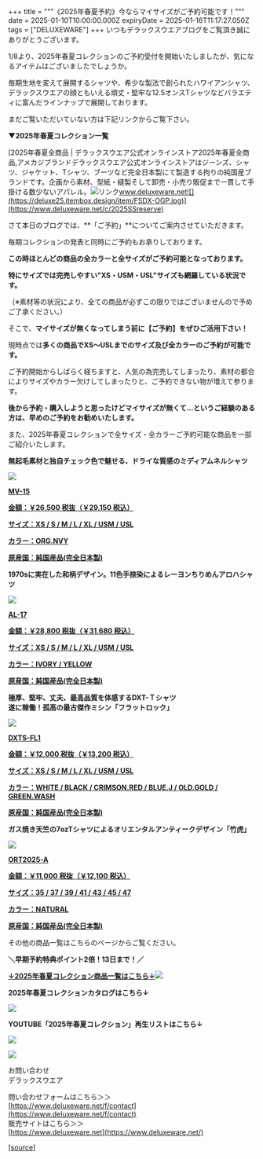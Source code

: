 +++
title = """《2025年春夏予約》今ならマイサイズがご予約可能です！"""
date = 2025-01-10T10:00:00.000Z
expiryDate = 2025-01-16T11:17:27.050Z
tags = ["DELUXEWARE"]
+++
いつもデラックスウエアブログをご覧頂き誠にありがとうございます。

1/8より、2025年春夏コレクションのご予約受付を開始いたしましたが、気になるアイテムはございましたでしょうか。

毎期生地を変えて展開するシャツや、希少な製法で創られたハワイアンシャツ、デラックスウエアの顔ともいえる頑丈・堅牢な12.5オンスTシャツなどバラエティに富んだラインナップで展開しております。

まだご覧いただいていない方は下記リンクからご覧下さい。

**▼2025年春夏コレクション一覧**

[2025年春夏全商品 | デラックスウエア公式オンラインストア2025年春夏全商品,アメカジブランドデラックスウエア公式オンラインストアはジーンズ、シャツ、ジャケット、Tシャツ、ブーツなど完全日本製にて製造する拘りの純国産ブランドです。企画から素材、型紙・縫製そして卸売・小売り販促まで一貫して手掛ける数少ないアパレル。![リンク](https://c.stat100.ameba.jp/ameblo/symbols/v3.20.0/svg/gray/editor_link.svg)www.deluxeware.net![](https://deluxe25.itembox.design/item/FSDX-OGP.jpg)](https://www.deluxeware.net/c/2025SSreserve)

さて本日のブログでは、**「ご予約」**についてご案内させていただきます。

毎期コレクションの発表と同時にご予約もお承りしております。

**この時ほとんどの商品の全カラーと全サイズがご予約可能となっております。**

**特にサイズでは完売しやすい"XS・USM・USL"サイズも網羅している状況です。**

（※素材等の状況により、全ての商品が必ずこの限りではございませんので予めご了承ください。）

そこで、**マイサイズが無くなってしまう前に【ご予約】をぜひご活用下さい！**

現時点では**多くの商品でXS～USLまでのサイズ及び全カラーのご予約が可能です。**

ご予約開始からしばらく経ちますと、人気の為完売してしまったり、素材の都合によりサイズやカラー欠けしてしまったりと、ご予約できない物が増えて参ります。

**後から予約・購入しようと思ったけどマイサイズが無くて…というご経験のある方は、早めのご予約をお勧めいたします。**

また、2025年春夏コレクションで全サイズ・全カラーご予約可能な商品を一部ご紹介いたします。

**無起毛素材と独自チェック色で魅せる、ドライな質感のミディアムネルシャツ**

[![](https://stat.ameba.jp/user_images/20250109/15/deluxeware/55/15/j/o0800080015531270135.jpg)](https://www.deluxeware.net/c/deluxeware/MV-15)

**[MV-15](https://www.deluxeware.net/c/deluxeware/MV-15)**

**[金額：￥26,500 税抜（￥29,150 税込）](https://www.deluxeware.net/c/deluxeware/MV-15)**

**[サイズ：XS / S / M / L / XL / USM / USL](https://www.deluxeware.net/c/deluxeware/MV-15)**

**[カラー：ORG.NVY](https://www.deluxeware.net/c/deluxeware/MV-15)**

**[原産国：純国産品(完全日本製)](https://www.deluxeware.net/c/deluxeware/MV-15)**

**1970sに実在した和柄デザイン。11色手捺染によるレーヨンちりめんアロハシャツ**

[![](https://stat.ameba.jp/user_images/20250109/15/deluxeware/9b/69/j/o0800080015531270688.jpg)](https://www.deluxeware.net/c/deluxeware/AL-17)

**[AL-17](https://www.deluxeware.net/c/deluxeware/AL-17)**

**[金額：￥28,800 税抜（￥31,680 税込）](https://www.deluxeware.net/c/deluxeware/AL-17)**

**[サイズ：XS / S / M / L / XL / USM / USL](https://www.deluxeware.net/c/deluxeware/AL-17)**

**[カラー：IVORY / YELLOW](https://www.deluxeware.net/c/deluxeware/AL-17)**

**[原産国：純国産品(完全日本製)](https://www.deluxeware.net/c/deluxeware/AL-17)**

**極厚、堅牢、丈夫、最高品質を体感するDXT-Ｔシャツ  
遂に稼働！孤高の最古傑作ミシン「フラットロック」**

[![](https://stat.ameba.jp/user_images/20250109/15/deluxeware/88/f2/j/o0800080015531271270.jpg)](https://www.deluxeware.net/c/deluxeware/DXTS-FL1)

**[DXTS-FL1](https://www.deluxeware.net/c/deluxeware/DXTS-FL1)**

**[金額：￥12,000 税抜（￥13,200 税込）](https://www.deluxeware.net/c/deluxeware/DXTS-FL1)**

**[サイズ：XS / S / M / L / XL / USM / USL](https://www.deluxeware.net/c/deluxeware/DXTS-FL1)**

**[カラー：WHITE / BLACK / CRIMSON.RED / BLUE.J / OLD.GOLD / GREEN.WASH](https://www.deluxeware.net/c/deluxeware/DXTS-FL1)**

**[原産国：純国産品(完全日本製)](https://www.deluxeware.net/c/deluxeware/DXTS-FL1)**

**ガス焼き天竺の7ozTシャツによるオリエンタルアンティークデザイン「竹虎」**

[![](https://stat.ameba.jp/user_images/20250109/15/deluxeware/54/06/j/o0800080015531271986.jpg)](https://www.deluxeware.net/c/dalees/ORT2025-A)

**[ORT2025-A](https://www.deluxeware.net/c/dalees/ORT2025-A)**

**[金額：￥11,000 税抜（￥12,100 税込）](https://www.deluxeware.net/c/dalees/ORT2025-A)**

**[サイズ：35 / 37 / 39 / 41 / 43 / 45 / 47](https://www.deluxeware.net/c/dalees/ORT2025-A)**

**[カラー：NATURAL](https://www.deluxeware.net/c/dalees/ORT2025-A)**

**[原産国：純国産品(完全日本製)](https://www.deluxeware.net/c/dalees/ORT2025-A)**

その他の商品一覧はこちらのページからご覧ください。

**＼早期予約特典ポイント2倍！13日まで！／**

**[↓2025年春夏コレクション商品一覧はこちら↓](https://www.deluxeware.net/c/2025SSreserve)**[![](https://stat.ameba.jp/user_images/20250108/16/deluxeware/5f/e5/j/o1200050015530951033.jpg?caw=800)](https://www.deluxeware.net/c/2025SSreserve)

**2025年春夏コレクションカタログはこちら↓**

[![](https://stat.ameba.jp/user_images/20250108/16/deluxeware/cb/46/j/o1200050015530950986.jpg?caw=800)](https://www.deluxeware.net/c/deluxeware/catalog)

**YOUTUBE「2025年春夏コレクション」再生リストはこちら↓**

**[![](https://stat.ameba.jp/user_images/20250108/16/deluxeware/ac/cf/j/o1200050015530951038.jpg?caw=800)](https://www.youtube.com/playlist?list=PLmcuUjZ67rhnclr762_W-zDg7FyyrNvqF)**

[![](https://stat.ameba.jp/user_images/20240315/15/deluxeware/04/7f/j/o0800026015413271803.jpg?caw=800)](https://www.instagram.com/deluxeware/?hl=ja)

お問い合わせ  
デラックスウエア

問い合わせフォームはこちら＞＞  
[https://www.deluxeware.net/f/contact](https://www.deluxeware.net/f/contact)  
販売サイトはこちら＞＞  
[https://www.deluxeware.net](https://www.deluxeware.net/)

[[source]](https://ameblo.jp/deluxeware/entry-12881783313.html)
